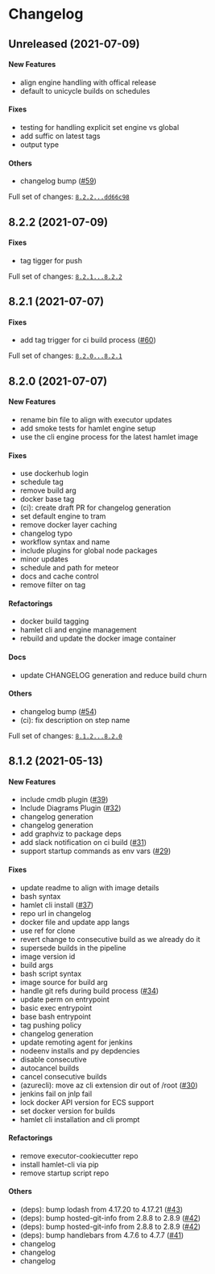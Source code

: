 # Changelog

## Unreleased (2021-07-09)

#### New Features

* align engine handling with offical release
* default to unicycle builds on schedules
#### Fixes

* testing for handling explicit set engine vs global
* add suffic on latest tags
* output type
#### Others

* changelog bump ([#59](https://github.com/hamlet-io/docker-hamlet/issues/59))

Full set of changes: [`8.2.2...dd66c98`](https://github.com/hamlet-io/docker-hamlet/compare/8.2.2...dd66c98)

## 8.2.2 (2021-07-09)

#### Fixes

* tag tigger for push

Full set of changes: [`8.2.1...8.2.2`](https://github.com/hamlet-io/docker-hamlet/compare/8.2.1...8.2.2)

## 8.2.1 (2021-07-07)

#### Fixes

* add tag trigger for ci build process ([#60](https://github.com/hamlet-io/docker-hamlet/issues/60))

Full set of changes: [`8.2.0...8.2.1`](https://github.com/hamlet-io/docker-hamlet/compare/8.2.0...8.2.1)

## 8.2.0 (2021-07-07)

#### New Features

* rename bin file to align with executor updates
* add smoke tests for hamlet engine setup
* use the cli engine process for the latest hamlet image
#### Fixes

* use dockerhub login
* schedule tag
* remove build arg
* docker base tag
* (ci): create draft PR for changelog generation
* set default engine to tram
* remove docker layer caching
* changelog typo
* workflow syntax and name
* include plugins for global node packages
* minor updates
* schedule and path for meteor
* docs and cache control
* remove filter on tag
#### Refactorings

* docker build tagging
* hamlet cli and engine management
* rebuild and update the docker image container
#### Docs

* update CHANGELOG generation and reduce build churn
#### Others

* changelog bump ([#54](https://github.com/hamlet-io/docker-hamlet/issues/54))
* (ci): fix description on step name

Full set of changes: [`8.1.2...8.2.0`](https://github.com/hamlet-io/docker-hamlet/compare/8.1.2...8.2.0)

## 8.1.2 (2021-05-13)

#### New Features

* include cmdb plugin ([#39](https://github.com/hamlet-io/docker-hamlet/issues/39))
* Include Diagrams Plugin ([#32](https://github.com/hamlet-io/docker-hamlet/issues/32))
* changelog generation
* changelog generation
* add graphviz to package deps
* add slack notification on ci build ([#31](https://github.com/hamlet-io/docker-hamlet/issues/31))
* support startup commands as env vars ([#29](https://github.com/hamlet-io/docker-hamlet/issues/29))
#### Fixes

* update readme to align with image details
* bash syntax
* hamlet cli install ([#37](https://github.com/hamlet-io/docker-hamlet/issues/37))
* repo url in changelog
* docker file and update app langs
* use ref for clone
* revert change to consecutive build as we already do it
* supersede builds in the pipeline
* image version id
* build args
* bash script syntax
* image source for build arg
* handle git refs during build process ([#34](https://github.com/hamlet-io/docker-hamlet/issues/34))
* update perm on entrypoint
* basic exec entrypoint
* base bash entrypoint
* tag pushing policy
* changelog generation
* update remoting agent for jenkins
* nodeenv installs and py depdencies
* disable consecutive
* autocancel builds
* cancel consecutive builds
* (azurecli): move az cli extension dir out of /root ([#30](https://github.com/hamlet-io/docker-hamlet/issues/30))
* jenkins fail on jnlp fail
* lock docker API version for ECS support
* set docker version for builds
* hamlet cli installation and cli prompt
#### Refactorings

* remove executor-cookiecutter repo
* install hamlet-cli via pip
* remove startup script repo
#### Others

* (deps): bump lodash from 4.17.20 to 4.17.21 ([#43](https://github.com/hamlet-io/docker-hamlet/issues/43))
* (deps): bump hosted-git-info from 2.8.8 to 2.8.9 ([#42](https://github.com/hamlet-io/docker-hamlet/issues/42))
* (deps): bump hosted-git-info from 2.8.8 to 2.8.9 ([#42](https://github.com/hamlet-io/docker-hamlet/issues/42))
* (deps): bump handlebars from 4.7.6 to 4.7.7 ([#41](https://github.com/hamlet-io/docker-hamlet/issues/41))
* changelog
* changelog
* changelog
